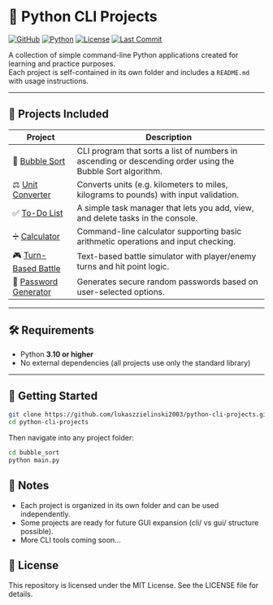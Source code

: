 # 🐍 Python CLI Projects

[![GitHub](https://img.shields.io/badge/GitHub-@lukaszzielinski2003-black?logo=github)](https://github.com/lukaszzielinski2003)
[![Python](https://img.shields.io/badge/python-3.10%2B-blue)](https://www.python.org/)
[![License](https://img.shields.io/badge/license-MIT-green)](./LICENSE)
[![Last Commit](https://img.shields.io/github/last-commit/lukaszzielinski2003/python-cli-projects)](https://github.com/lukaszzielinski2003/python-cli-projects/commits/main)

A collection of simple command-line Python applications created for learning and practice purposes.  
Each project is self-contained in its own folder and includes a `README.md` with usage instructions.

---

## 📂 Projects Included

| Project                                       | Description                                                                                                |
| --------------------------------------------- | ---------------------------------------------------------------------------------------------------------- |
| 🧮 [Bubble Sort](./bubble_sort)               | CLI program that sorts a list of numbers in ascending or descending order using the Bubble Sort algorithm. |
| ⚖️ [Unit Converter](./unit_converter)         | Converts units (e.g. kilometers to miles, kilograms to pounds) with input validation.                      |
| ✅ [To-Do List](./to_do_list)                 | A simple task manager that lets you add, view, and delete tasks in the console.                            |
| ➗ [Calculator](./calculator)                 | Command-line calculator supporting basic arithmetic operations and input checking.                         |
| 🎮 [Turn-Based Battle](./turn_based_battle)   | Text-based battle simulator with player/enemy turns and hit point logic.                                   |
| 🔐 [Password Generator](./password_generator) | Generates secure random passwords based on user-selected options.                                          |

---

## 🛠 Requirements

- Python **3.10 or higher**
- No external dependencies (all projects use only the standard library)

---

## 🚀 Getting Started

```bash
git clone https://github.com/lukaszzielinski2003/python-cli-projects.git
cd python-cli-projects
```

Then navigate into any project folder:

```bash
cd bubble_sort
python main.py
```

## 📌 Notes

- Each project is organized in its own folder and can be used independently.
- Some projects are ready for future GUI expansion (cli/ vs gui/ structure possible).
- More CLI tools coming soon...

## 🧾 License

This repository is licensed under the MIT License. See the LICENSE file for details.
